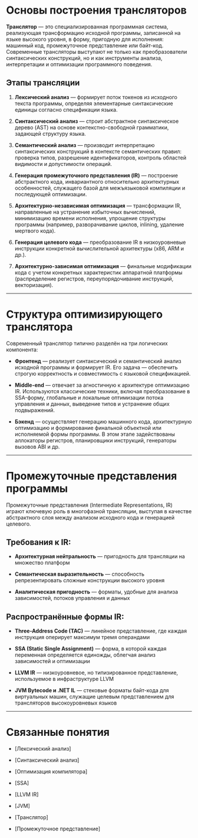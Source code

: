 # Основы построения трансляторов

**Транслятор** — это специализированная программная система, реализующая трансформацию исходной программы, записанной на языке высокого уровня, в форму, пригодную для исполнения: машинный код, промежуточное представление или байт-код. Современные трансляторы выступают не только как преобразователи синтаксических конструкций, но и как инструменты анализа, интерпретации и оптимизации программного поведения.

## Этапы трансляции

1. **Лексический анализ** — формирует поток токенов из исходного текста программы, определяя элементарные синтаксические единицы согласно спецификации языка.
    
2. **Синтаксический анализ** — строит абстрактное синтаксическое дерево (AST) на основе контекстно-свободной грамматики, задающей структуру языка.
    
3. **Семантический анализ** — производит интерпретацию синтаксических конструкций в контексте семантических правил: проверка типов, разрешение идентификаторов, контроль областей видимости и допустимости операций.
    
4. **Генерация промежуточного представления (IR)** — построение абстрактного кода, инвариантного относительно архитектурных особенностей, служащего базой для межъязыковой компиляции и последующей оптимизации.
    
5. **Архитектурно-независимая оптимизация** — трансформации IR, направленные на устранение избыточных вычислений, минимизацию времени исполнения, упрощение структуры программы (например, разворачивание циклов, inlining, удаление мертвого кода).
    
6. **Генерация целевого кода** — преобразование IR в низкоуровневые инструкции конкретной вычислительной архитектуры (x86, ARM и др.).
    
7. **Архитектурно-зависимая оптимизация** — финальные модификации кода с учетом конкретных характеристик аппаратной платформы (распределение регистров, переупорядочивание инструкций, векторизация).
    

---

# Структура оптимизирующего транслятора

Современный транслятор типично разделён на три логических компонента:

- **Фронтенд** — реализует синтаксический и семантический анализ исходной программы и формирует IR. Его задача — обеспечить строгую корректность и совместимость с языковой спецификацией.
    
- **Middle-end** — отвечает за агностичную к архитектуре оптимизацию IR. Используются классические техники, включая преобразование в SSA-форму, глобальные и локальные оптимизации потока управления и данных, выведение типов и устранение общих подвыражений.
    
- **Бэкенд** — осуществляет генерацию машинного кода, архитектурную оптимизацию и формирование финальной объектной или исполняемой формы программы. В этом этапе задействованы аллокаторы регистров, планировщики инструкций, генераторы вызовов ABI и др.
    

---

# Промежуточные представления программы

Промежуточные представления (Intermediate Representations, IR) играют ключевую роль в многофазной трансляции, выступая в качестве абстрактного слоя между анализом исходного кода и генерацией целевого.

## Требования к IR:

- **Архитектурная нейтральность** — пригодность для трансляции на множество платформ
    
- **Семантическая выразительность** — способность репрезентировать сложные конструкции высокого уровня
    
- **Аналитическая пригодность** — форматы, удобные для анализа зависимостей, потоков управления и данных
    

## Распространённые формы IR:

- **Three-Address Code (TAC)** — линейное представление, где каждая инструкция оперирует максимум тремя операндами
    
- **SSA (Static Single Assignment)** — форма, в которой каждая переменная определяется единожды, облегчая анализ зависимостей и оптимизации
    
- **LLVM IR** — низкоуровневое, но типизированное представление, используемое в инфраструктуре LLVM
    
- **JVM Bytecode и .NET IL** — стековые форматы байт-кода для виртуальных машин, служащие целевым представлением для трансляторов высокоуровневых языков
    

---

# Связанные понятия

- [Лексический анализ]
    
- [Синтаксический анализ]
    
- [Оптимизация компилятора]
    
- [SSA]
    
- [LLVM IR]
    
- [JVM]
    
- [Транслятор]
    
- [Промежуточное представление]